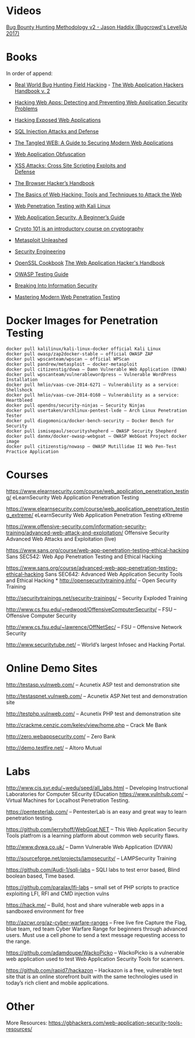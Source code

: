 # Videos

[Bug Bounty Hunting Methodology v2 - Jason Haddix (Bugcrowd's LevelUp 2017)](https://www.youtube.com/watch?v=C4ZHAdI8o1w&t=865s)  

# Books 

In order of append:

 - [Real World Bug Hunting Field Hacking](https://www.amazon.com/Real-World-Bug-Hunting-Field-Hacking/dp/1593278616/ref=sr%5C_1%5C_1?ie=UTF8&qid=1519682336&sr=8-1&keywords=bug%20bounty&dpID=51V9SnYbXeL&preST=%5C_SX218%5C_BO1,204,203,200%5C_QL40%5C_&dpSrc=srch)  - [The Web Application Hackers Handbook v. 2](http://www.amazon.com/The-Web-Application-Hackers-Handbook/dp/8126533404/)
 
 - [Hacking Web Apps: Detecting and Preventing Web Application Security Problems](http://www.amazon.com/Hacking-Web-Apps-Preventing-Application/dp/159749951X/) 
 
 -  [Hacking Exposed Web Applications](http://www.amazon.com/Hacking-Exposed-Web-Applications-Third/dp/0071740643/)
 - [SQL Injection Attacks and Defense](http://www.amazon.com/SQL-Injection-Attacks-Defense-Second/dp/1597499633/)
 - [The Tangled WEB: A Guide to Securing Modern Web
   Applications](http://www.amazon.com/Tangled-Web-Securing-Modern-Applications/dp/1593273886/)
 - [Web Application Obfuscation](http://www.amazon.com/Web-Application-Obfuscation-Evasion-Filters/dp/1597496049/)
   
 - [XSS Attacks: Cross Site Scripting Exploits and   
   Defense](http://www.amazon.com/XSS-Attacks-Scripting-Exploits-Defense/dp/1597491543/)
   
   
 - [The Browser Hacker’s Handbook
   ](http://www.amazon.com/Browser-Hackers-Handbook-Wade-Alcorn/dp/1118662091/)
   
 - [The Basics of Web Hacking: Tools and Techniques to Attack the Web](http://www.amazon.com/Basics-Web-Hacking-Techniques-Attack/dp/0124166008/)
   
 - [Web Penetration Testing with Kali Linux
   ](http://www.amazon.com/Web-Penetration-Testing-Kali-Linux/dp/1782163166/)
   
   
  - [Web Application Security, A Beginner’s
   Guide](http://www.amazon.com/Web-Application-Security-Beginners-Guide/dp/0071776168/)
   
   - [Crypto 101 is an introductory course on
   cryptography](https://www.crypto101.io/)
   
   - [Metasploit Unleashed](http://www.offensive-security.com/metasploit-unleashed/) 
   
   - [Security Engineering](http://www.cl.cam.ac.uk/%7Erja14/book.html)
   
   - [OpenSSL Cookbook](https://www.feistyduck.com/library/openssl-cookbook/)
[The Web Application Hacker's Handbook](https://www.amazon.com/Web-Application-Hackers-Handbook-Exploiting/dp/1118026470/ref=sr_1_3?ie=UTF8&qid=1519682336&sr=8-3&keywords=bug%20bounty&dpID=51K1cmq6UdL&preST=_SX218_BO1,204,203,200_QL40_&dpSrc=srch)  


- [OWASP Testing Guide](https://www.amazon.com/OWASP-Testing-Guide-Matteo-Meucci-ebook/dp/B07B4RM57D/ref=sr_1_1?s=books&ie=UTF8&qid=1520285218&sr=1-1&keywords=owasp%20testing%20guide)  

- [Breaking Into Information Security](https://www.amazon.com/Breaking-into-Information-Security-Crafting/dp/0128007834/ref=sr_1_1?s=books&ie=UTF8&qid=1520285283&sr=1-1&keywords=breaking%20into%20information%20security)

- [Mastering Modern Web Penetration Testing](https://www.amazon.com/Mastering-Modern-Web-Penetration-Testing-ebook/dp/B01GVMSTEO)


# Docker Images for Penetration Testing
    docker pull kalilinux/kali-linux-docker official Kali Linux
    docker pull owasp/zap2docker-stable – official OWASP ZAP
    docker pull wpscanteam/wpscan – official WPScan
    docker pull pandrew/metasploit – docker-metasploit
    docker pull citizenstig/dvwa – Damn Vulnerable Web Application (DVWA)
    docker pull wpscanteam/vulnerablewordpress – Vulnerable WordPress Installation
    docker pull hmlio/vaas-cve-2014-6271 – Vulnerability as a service: Shellshock
    docker pull hmlio/vaas-cve-2014-0160 – Vulnerability as a service: Heartbleed
    docker pull opendns/security-ninjas – Security Ninjas
    docker pull usertaken/archlinux-pentest-lxde – Arch Linux Penetration Tester
    docker pull diogomonica/docker-bench-security – Docker Bench for Security
    docker pull ismisepaul/securityshepherd – OWASP Security Shepherd
    docker pull danmx/docker-owasp-webgoat – OWASP WebGoat Project docker image
    docker pull citizenstig/nowasp – OWASP Mutillidae II Web Pen-Test Practice Application

# Courses
https://www.elearnsecurity.com/course/web_application_penetration_testing/ eLearnSecurity Web Application Penetration Testing

https://www.elearnsecurity.com/course/web_application_penetration_testing_extreme/ eLearnSecurity Web Application Penetration Testing eXtreme

https://www.offensive-security.com/information-security-training/advanced-web-attack-and-exploitation/ Offensive Security Advanced Web Attacks and Exploitation (live)

https://www.sans.org/course/web-app-penetration-testing-ethical-hacking Sans SEC542: Web App Penetration Testing and Ethical Hacking

https://www.sans.org/course/advanced-web-app-penetration-testing-ethical-hacking Sans SEC642: Advanced Web Application Security Tools and Ethical Hacking * http://opensecuritytraining.info/ – Open Security Training

http://securitytrainings.net/security-trainings/ – Security Exploded Training

http://www.cs.fsu.edu/~redwood/OffensiveComputerSecurity/ – FSU – Offensive Computer Security

http://www.cs.fsu.edu/~lawrence/OffNetSec/ – FSU – Offensive Network Security

http://www.securitytube.net/ – World’s largest Infosec and Hacking Portal.

# Online Demo Sites
http://testasp.vulnweb.com/ – Acunetix ASP test and demonstration site

http://testaspnet.vulnweb.com/ – Acunetix ASP.Net test and demonstration site

http://testphp.vulnweb.com/ – Acunetix PHP test and demonstration site

http://crackme.cenzic.com/kelev/view/home.php – Crack Me Bank

http://zero.webappsecurity.com/ – Zero Bank

http://demo.testfire.net/ – Altoro Mutual

# Labs
http://www.cis.syr.edu/~wedu/seed/all_labs.html – Developing Instructional Laboratories for Computer SEcurity EDucation
https://www.vulnhub.com/ – Virtual Machines for Localhost Penetration Testing.

https://pentesterlab.com/ – PentesterLab is an easy and great way to learn penetration testing.

https://github.com/jerryhoff/WebGoat.NET – This Web Application Security Tools platfrom is a learning platform about common web security flaws.

http://www.dvwa.co.uk/ – Damn Vulnerable Web Application (DVWA)

http://sourceforge.net/projects/lampsecurity/ – LAMPSecurity Training

https://github.com/Audi-1/sqli-labs – SQLI labs to test error based, Blind boolean based, Time based.

https://github.com/paralax/lfi-labs – small set of PHP scripts to practice exploiting LFI, RFI and CMD injection vulns

https://hack.me/ – Build, host and share vulnerable web apps in a sandboxed environment for free

http://azcwr.org/az-cyber-warfare-ranges – Free live fire Capture the Flag, blue team, red team Cyber Warfare Range for beginners through advanced users. Must use a cell phone to send a text message requesting access to the range.

https://github.com/adamdoupe/WackoPicko – WackoPicko is a vulnerable web application used to test Web Application Security Tools  for scanners.

https://github.com/rapid7/hackazon – Hackazon is a free, vulnerable test site that is an online storefront built with the same technologies used in today’s rich client and mobile applications.


# Other
More Resources: https://gbhackers.com/web-application-security-tools-resources/
